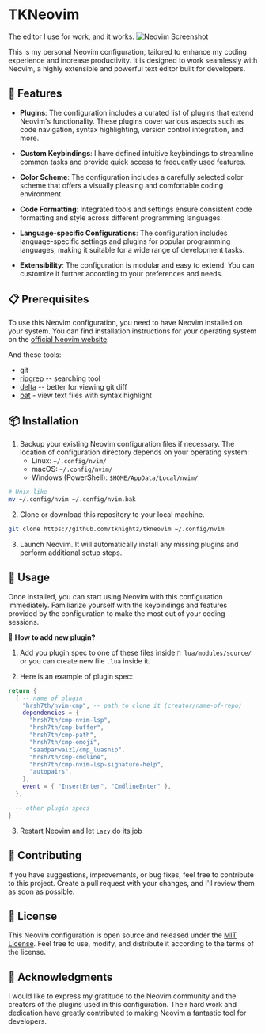 # TKNeovim
The editor I use for work, and it works.
![Neovim Screenshot](https://github.com/tknightz/tkneovim/assets/40225276/ad8ae755-62cf-406a-b619-aabe11b7dcf6)

This is my personal Neovim configuration, tailored to enhance my coding
experience and increase productivity. It is designed to work seamlessly with
Neovim, a highly extensible and powerful text editor built for developers.

## 🔧 Features
- **Plugins**: The configuration includes a curated list of plugins that extend
Neovim's functionality. These plugins cover various aspects such as code
navigation, syntax highlighting, version control integration, and more.

- **Custom Keybindings**: I have defined intuitive keybindings to streamline
common tasks and provide quick access to frequently used features.

- **Color Scheme**: The configuration includes a carefully selected color
scheme that offers a visually pleasing and comfortable coding environment.

- **Code Formatting**: Integrated tools and settings ensure consistent code
formatting and style across different programming languages.

- **Language-specific Configurations**: The configuration includes
language-specific settings and plugins for popular programming languages,
making it suitable for a wide range of development tasks.

- **Extensibility**: The configuration is modular and easy to extend. You can
customize it further according to your preferences and needs.

## 📋 Prerequisites
To use this Neovim configuration, you need to have Neovim installed on your
system. You can find installation instructions for your operating system on the
[official Neovim website](https://neovim.io/).

And these tools:
- git
- [ripgrep](https://github.com/BurntSushi/ripgrep) -- searching tool
- [delta](https://github.com/dandavison/delta) -- better for viewing git diff
- [bat](https://github.com/sharkdp/bat) - view text files with syntax highlight

## 📦 Installation
1. Backup your existing Neovim configuration files if necessary. The location
   of configuration directory depends on your operating system:
    - Linux: `~/.config/nvim/`
    - macOS: `~/.config/nvim/`
    - Windows (PowerShell): `$HOME/AppData/Local/nvim/`
```sh
# Unix-like
mv ~/.config/nvim ~/.config/nvim.bak
```

2. Clone or download this repository to your local machine.
```sh
git clone https://github.com/tknightz/tkneovim ~/.config/nvim
```

3. Launch Neovim. It will automatically install any missing plugins and perform
additional setup steps.

## 🚀 Usage
Once installed, you can start using Neovim with this configuration immediately.
Familiarize yourself with the keybindings and features provided by the
configuration to make the most out of your coding sessions.

🤔 **How to add new plugin?**
1. Add you plugin spec to one of these files inside `📁 lua/modules/source/` or
   you can create new file `.lua` inside it.

2. Here is an example of plugin spec:
```lua
return {
  { -- name of plugin
    "hrsh7th/nvim-cmp", -- path to clone it (creator/name-of-repo)
    dependencies = {
      "hrsh7th/cmp-nvim-lsp",
      "hrsh7th/cmp-buffer",
      "hrsh7th/cmp-path",
      "hrsh7th/cmp-emoji",
      "saadparwaiz1/cmp_luasnip",
      "hrsh7th/cmp-cmdline",
      "hrsh7th/cmp-nvim-lsp-signature-help",
      "autopairs",
    },
    event = { "InsertEnter", "CmdlineEnter" },
  },

  -- other plugin specs
}
```

3. Restart Neovim and let `Lazy` do its job

## 🤝 Contributing
If you have suggestions, improvements, or bug fixes, feel free to contribute to
this project. Create a pull request with your changes, and I'll review them as
soon as possible.

## 📄 License
This Neovim configuration is open source and released under the [MIT
License](LICENSE). Feel free to use, modify, and distribute it according to the
terms of the license.

## 🙏 Acknowledgments
I would like to express my gratitude to the Neovim community and the creators
of the plugins used in this configuration. Their hard work and dedication have
greatly contributed to making Neovim a fantastic tool for developers.
